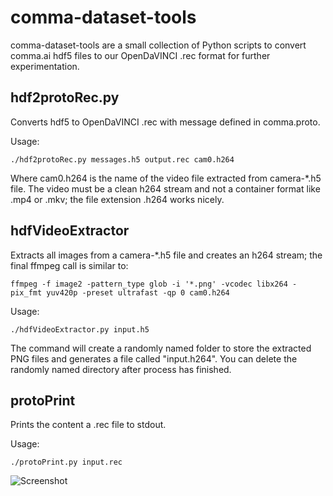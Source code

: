 # comma-dataset-tools

comma-dataset-tools are a small collection of Python scripts to convert comma.ai hdf5 files to our OpenDaVINCI .rec format for further experimentation.


## hdf2protoRec.py
Converts hdf5 to OpenDaVINCI .rec with message defined in comma.proto. 

Usage:

    ./hdf2protoRec.py messages.h5 output.rec cam0.h264

Where cam0.h264 is the name of the video file extracted from camera-*.h5 file. The video must be a clean h264 stream and not a container format like .mp4 or .mkv; the file extension .h264 works nicely.


## hdfVideoExtractor
Extracts all images from a camera-*.h5 file and creates an h264 stream; the final ffmpeg call is similar to:

    ffmpeg -f image2 -pattern_type glob -i '*.png' -vcodec libx264 -pix_fmt yuv420p -preset ultrafast -qp 0 cam0.h264

Usage:

    ./hdfVideoExtractor.py input.h5
    
The command will create a randomly named folder to store the extracted PNG files and generates a file called "input.h264". You can  delete the randomly named directory after process has finished.

##  protoPrint
Prints the content a .rec file to stdout.

Usage:

    ./protoPrint.py input.rec

<img src="https://raw.githubusercontent.com/se-research-studies/comma-dataset-tools/master/odcockpit.gif" alt="Screenshot">
